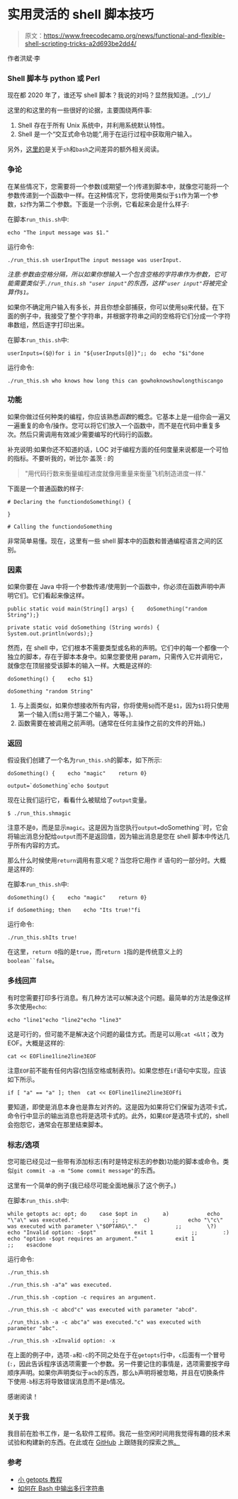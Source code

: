 # 实用灵活的 shell 脚本技巧

> 原文：<https://www.freecodecamp.org/news/functional-and-flexible-shell-scripting-tricks-a2d693be2dd4/>

作者洪斌·李

### Shell 脚本与 python 或 Perl

现在都 2020 年了，谁还写 shell 脚本？我说的对吗？显然我知道。\_(ツ)_/

这里的和这里的有一些很好的论据，主要围绕两件事:

1.  Shell 存在于所有 Unix 系统中，并利用系统默认特性。
2.  Shell 是一个“交互式命令功能”,用于在运行过程中获取用户输入。

另外，[这里的](https://stackoverflow.com/questions/5725296/difference-between-sh-and-bash)是关于`sh`和`bash`之间差异的额外相关阅读。

### 争论

在某些情况下，您需要将一个参数(或期望一个)传递到脚本中，就像您可能将一个参数传递到一个函数中一样。在这种情况下，您将使用类似于`$1`作为第一个参数，`$2`作为第二个参数。下面是一个示例，它看起来会是什么样子:

在脚本`run_this.sh`中:

```
echo "The input message was $1."
```

运行命令:

```
./run_this.sh userInputThe input message was userInput.
```

*注意:参数由空格分隔，所以如果你想输入一个包含空格的字符串作为参数，它可能需要类似于`./run_this.sh "user input"`的东西，这样`"user input"`将被完全算作`$1`。*

如果你不确定用户输入有多长，并且你想全部捕获，你可以使用`$@`来代替。在下面的例子中，我接受了整个字符串，并根据字符串之间的空格将它们分成一个字符串数组，然后逐字打印出来。

在脚本`run_this.sh`中:

```
userInputs=($@)for i in "${userInputs[@]}";; do  echo "$i"done
```

运行命令:

```
./run_this.sh who knows how long this can gowhoknowshowlongthiscango
```

### 功能

如果你做过任何种类的编程，你应该熟悉*函数*的概念。它基本上是一组你会一遍又一遍重复的命令/操作。您可以将它们放入一个函数中，而不是在代码中重复多次。然后只需调用有效减少需要编写的代码行的函数。

补充说明:如果你还不知道的话，LOC 对于编程方面的任何度量来说都是一个可怕的指标。不要听我的，听比尔·盖茨 : 的

> "用代码行数来衡量编程进度就像用重量来衡量飞机制造进度一样."

下面是一个普通函数的样子:

```
# Declaring the functiondoSomething() {
```

```
}
```

```
# Calling the functiondoSomething
```

非常简单易懂。现在，这里有一些 shell 脚本中的函数和普通编程语言之间的区别。

### 因素

如果你要在 Java 中将一个参数传递/使用到一个函数中，你必须在函数声明中声明它们。它们看起来像这样。

```
public static void main(String[] args) {    doSomething("random String");}
```

```
private static void doSomething (String words) {    System.out.println(words);}
```

然而，在 shell 中，它们根本不需要类型或名称的声明。它们中的每一个都像一个独立的脚本，存在于脚本本身中。如果您要使用 param，只需传入它并调用它，就像您在顶层接受该脚本的输入一样。大概是这样的:

```
doSomething() {    echo $1}
```

```
doSomething "random String"
```

1.  与上面类似，如果你想接收所有内容，你将使用`$@`而不是`$1`，因为`$1`将只使用第一个输入(而`$2`用于第二个输入，等等。).
2.  函数需要在被调用之前声明。(通常在任何主操作之前的文件的开始。)

### 返回

假设我们创建了一个名为`run_this.sh`的脚本，如下所示:

```
doSomething() {    echo "magic"    return 0}
```

```
output=`doSomething`echo $output
```

现在让我们运行它，看看什么被赋给了`output`变量。

```
$ ./run_this.shmagic
```

注意不是`0`，而是显示`magic`。这是因为当您执行`output=`doSomething``时，它会将输出消息分配给`output`而不是返回值，因为输出消息是您在 shell 脚本中传达几乎所有内容的方式。

那么什么时候使用`return`调用有意义呢？当您将它用作 if 语句的一部分时。大概是这样的:

在脚本`run_this.sh`中:

```
doSomething() {    echo "magic"    return 0}
```

```
if doSomething; then    echo "Its true!"fi
```

运行命令:

```
./run_this.shIts true!
```

在这里，`return 0`指的是`true`，而`return 1`指的是传统意义上的`boolean``false`。

### 多线回声

有时您需要打印多行消息。有几种方法可以解决这个问题。最简单的方法是像这样多次使用`echo`:

```
echo "line1"echo "line2"echo "line3"
```

这是可行的，但可能不是解决这个问题的最佳方式。而是可以用`cat <&l`t；改为 EOF。大概是这样的:

```
cat << EOFline1line2line3EOF
```

注意`EOF`前不能有任何内容(包括空格或制表符)。如果您想在`if`语句中实现，应该如下所示。

```
if [ "a" == "a" ]; then  cat << EOFline1line2line3EOFfi
```

要知道，即使是消息本身也是靠左对齐的。这是因为如果将它们保留为选项卡式，命令行中显示的输出消息也将是选项卡式的。此外，如果`EOF`是选项卡式的，shell 会抱怨它，通常会在那里结束脚本。

### 标志/选项

您可能已经见过一些带有添加标志(有时是特定标志的参数)功能的脚本或命令。类似`git commit -a -m "Some commit message"`的东西。

这里有一个简单的例子(我已经尽可能全面地展示了这个例子。)

在脚本`run_this.sh`中:

```
while getopts ac: opt; do    case $opt in        a)            echo "\"a\" was executed."            ;;        c)            echo "\"c\" was executed with parameter \"$OPTARG\"."            ;;        \?)            echo "Invalid option: -$opt"            exit 1            ;;        :)            echo "option -$opt requires an argument."            exit 1            ;;    esacdone
```

运行命令:

```
./run_this.sh
```

```
./run_this.sh -a"a" was executed.
```

```
./run_this.sh -coption -c requires an argument.
```

```
./run_this.sh -c abcd"c" was executed with parameter "abcd".
```

```
./run_this.sh -a -c abc"a" was executed."c" was executed with parameter "abc".
```

```
./run_this.sh -xInvalid option: -x
```

在上面的例子中，选项`-a`和`-c`的不同之处在于在`getopts`行中，`c`后面有一个冒号(`:`，因此告诉程序该选项需要一个参数。另一件要记住的事情是，选项需要按字母顺序声明。如果你声明类似于`acb`的东西，那么`b`声明将被忽略，并且在切换条件下使用`-b`标志将导致错误消息而不是`b`情况。

感谢阅读！

### 关于我

我目前在脸书工作，是一名软件工程师。我花一些空闲时间用我觉得有趣的技术来试验和构建新的东西。在此或在 [GitHub](https://github.com/binhonglee) 上跟随我的探索之旅[。](https://binhong.me/blog)

### 参考

*   [小 getopts 教程](http://wiki.bash-hackers.org/howto/getopts_tutorial)
*   [如何在 Bash 中输出多行字符串](https://stackoverflow.com/questions/10969953/how-to-output-a-multiline-string-in-bash#10970616)